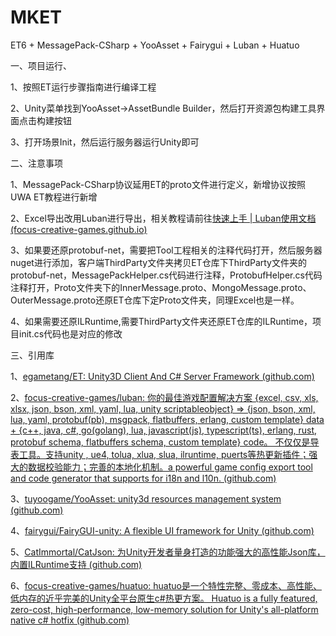 # MKET

ET6 + MessagePack-CSharp + YooAsset + Fairygui + Luban + Huatuo

一、项目运行、

1、按照ET运行步骤指南进行编译工程

2、Unity菜单找到YooAsset->AssetBundle Builder，然后打开资源包构建工具界面点击构建按钮

3、打开场景Init，然后运行服务器运行Unity即可

二、注意事项

1、MessagePack-CSharp协议延用ET的proto文件进行定义，新增协议按照UWA ET教程进行新增

2、Excel导出改用Luban进行导出，相关教程请前往[快速上手 | Luban使用文档 (focus-creative-games.github.io)](https://focus-creative-games.github.io/lubandoc/start_up.html)

3、如果要还原protobuf-net，需要把Tool工程相关的注释代码打开，然后服务器nuget进行添加，客户端ThirdParty文件夹拷贝ET仓库下ThirdParty文件夹的protobuf-net，MessagePackHelper.cs代码进行注释，ProtobufHelper.cs代码注释打开，Proto文件夹下的InnerMessage.proto、MongoMessage.proto、OuterMessage.proto还原ET仓库下定Proto文件夹，同理Excel也是一样。

4、如果需要还原ILRuntime,需要ThirdParty文件夹还原ET仓库的ILRuntime，项目init.cs代码也是对应的修改

三、引用库

1、[egametang/ET: Unity3D Client And C# Server Framework (github.com)](https://github.com/egametang/ET)

2、[focus-creative-games/luban: 你的最佳游戏配置解决方案 {excel, csv, xls, xlsx, json, bson, xml, yaml, lua, unity scriptableobject} => {json, bson, xml, lua, yaml, protobuf(pb), msgpack, flatbuffers, erlang, custom template} data + {c++, java, c#, go(golang), lua, javascript(js), typescript(ts), erlang, rust, protobuf schema, flatbuffers schema, custom template} code。 不仅仅是导表工具。支持unity , ue4, tolua, xlua, slua, ilruntime, puerts等热更新插件；强大的数据校验能力；完善的本地化机制。a powerful game config export tool and code generator that supports for i18n and l10n. (github.com)](https://github.com/focus-creative-games/luban)

3、[tuyoogame/YooAsset: unity3d resources management system (github.com)](https://github.com/tuyoogame/YooAsset)

4、[fairygui/FairyGUI-unity: A flexible UI framework for Unity (github.com)](https://github.com/fairygui/FairyGUI-unity)

5、[CatImmortal/CatJson: 为Unity开发者量身打造的功能强大的高性能Json库，内置ILRuntime支持 (github.com)](https://github.com/CatImmortal/CatJson)

6、[focus-creative-games/huatuo: huatuo是一个特性完整、零成本、高性能、低内存的近乎完美的Unity全平台原生c#热更方案。 Huatuo is a fully featured, zero-cost, high-performance, low-memory solution for Unity's all-platform native c# hotfix (github.com)](https://github.com/focus-creative-games/huatuo)
